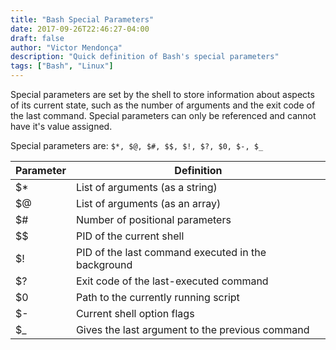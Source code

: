 ```yaml
---
title: "Bash Special Parameters"
date: 2017-09-26T22:46:27-04:00
draft: false
author: "Victor Mendonça"
description: "Quick definition of Bash's special parameters"
tags: ["Bash", "Linux"]
---
```


Special parameters are set by the shell to store information about aspects of its current state, such as the number of arguments and the exit code of the last command. Special parameters can only be referenced and cannot have it's value assigned.

Special parameters are: `$*, $@, $#, $$, $!, $?, $0, $-, $_`

Parameter |Definition
----------|--------------
$* |List of arguments (as a string)
$@ |List of arguments (as an array)
$# |Number of positional parameters
$$ |PID of the current shell
$! |PID of the last command executed in the background
$? |Exit code of the last-executed command
$0 |Path to the currently running script
$- |Current shell option flags
$_ |Gives the last argument to the previous command

